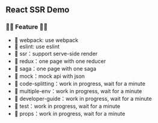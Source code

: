 React SSR Demo
---
### 🎉🎉 Feature 🎉🎉
- 🎉 webpack: use webpack
- 🎉 eslint: use eslint
- 🎉 ssr：support serve-side render
- 🎉 redux：one page with one reducer
- 🎉 saga：one page with one saga
- 🎉 mock：mock api with json
- 🚧 code-splitting：work in progress, wait for a minute
- 🚧 multiple-env：work in progress, wait for a minute
- 🚧 developer-guide：work in progress, wait for a minute
- 🚧 test：work in progress, wait for a minute
- 🚧 props：work in progress, wait for a minute
